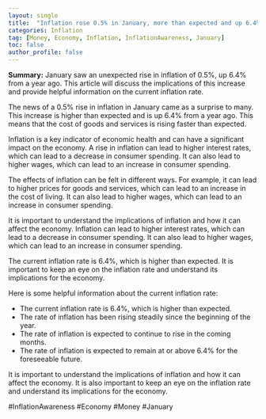```yaml
---
layout: single
title:  "Inflation rose 0.5% in January, more than expected and up 6.4% from a year ago"
categories: Inflation
tag: [Money, Economy, Inflation, InflationAwareness, January]
toc: false
author_profile: false
---
```

**Summary:** January saw an unexpected rise in inflation of 0.5%, up 6.4% from a year ago. This article will discuss the implications of this increase and provide helpful information on the current inflation rate.

The news of a 0.5% rise in inflation in January came as a surprise to many. This increase is higher than expected and is up 6.4% from a year ago. This means that the cost of goods and services is rising faster than expected. 

Inflation is a key indicator of economic health and can have a significant impact on the economy. A rise in inflation can lead to higher interest rates, which can lead to a decrease in consumer spending. It can also lead to higher wages, which can lead to an increase in consumer spending. 

The effects of inflation can be felt in different ways. For example, it can lead to higher prices for goods and services, which can lead to an increase in the cost of living. It can also lead to higher wages, which can lead to an increase in consumer spending. 

It is important to understand the implications of inflation and how it can affect the economy. Inflation can lead to higher interest rates, which can lead to a decrease in consumer spending. It can also lead to higher wages, which can lead to an increase in consumer spending. 

The current inflation rate is 6.4%, which is higher than expected. It is important to keep an eye on the inflation rate and understand its implications for the economy. 

Here is some helpful information about the current inflation rate: 

- The current inflation rate is 6.4%, which is higher than expected. 
- The rate of inflation has been rising steadily since the beginning of the year. 
- The rate of inflation is expected to continue to rise in the coming months. 
- The rate of inflation is expected to remain at or above 6.4% for the foreseeable future. 

It is important to understand the implications of inflation and how it can affect the economy. It is also important to keep an eye on the inflation rate and understand its implications for the economy. 

#InflationAwareness #Economy #Money #January
